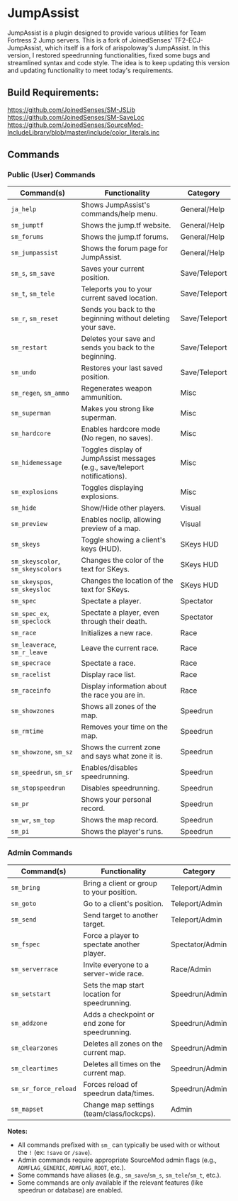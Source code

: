 # JumpAssist
JumpAssist is a plugin designed to provide various utilities for Team Fortress 2 Jump servers.
This is a fork of JoinedSenses' TF2-ECJ-JumpAssist, which itself is a fork of arispoloway's JumpAssist.
In this version, I restored speedrunning functionalities, fixed some bugs and streamlined syntax and code style. The idea is to keep updating this version and updating functionality to meet today's requirements.

## Build Requirements:
https://github.com/JoinedSenses/SM-JSLib  
https://github.com/JoinedSenses/SM-SaveLoc  
https://github.com/JoinedSenses/SourceMod-IncludeLibrary/blob/master/include/color_literals.inc

## Commands

### Public (User) Commands

| Command(s)                | Functionality                                                                                  | Category         |
|---------------------------|-----------------------------------------------------------------------------------------------|------------------|
| `ja_help`                 | Shows JumpAssist's commands/help menu.                                                        | General/Help     |
| `sm_jumptf`               | Shows the jump.tf website.                                                                    | General/Help     |
| `sm_forums`               | Shows the jump.tf forums.                                                                     | General/Help     |
| `sm_jumpassist`           | Shows the forum page for JumpAssist.                                                          | General/Help     |
| `sm_s`, `sm_save`         | Saves your current position.                                                                  | Save/Teleport    |
| `sm_t`, `sm_tele`         | Teleports you to your current saved location.                                                 | Save/Teleport    |
| `sm_r`, `sm_reset`        | Sends you back to the beginning without deleting your save.                                   | Save/Teleport    |
| `sm_restart`              | Deletes your save and sends you back to the beginning.                                        | Save/Teleport    |
| `sm_undo`                 | Restores your last saved position.                                                            | Save/Teleport    |
| `sm_regen`, `sm_ammo`     | Regenerates weapon ammunition.                                                                | Misc             |
| `sm_superman`             | Makes you strong like superman.                                                               | Misc             |
| `sm_hardcore`             | Enables hardcore mode (No regen, no saves).                                                   | Misc             |
| `sm_hidemessage`          | Toggles display of JumpAssist messages (e.g., save/teleport notifications).                   | Misc             |
| `sm_explosions`           | Toggles displaying explosions.                                                                | Misc             |
| `sm_hide`                 | Show/Hide other players.                                                                      | Visual           |
| `sm_preview`              | Enables noclip, allowing preview of a map.                                                    | Visual           |
| `sm_skeys`                | Toggle showing a client's keys (HUD).                                                         | SKeys HUD        |
| `sm_skeyscolor`, `sm_skeyscolors` | Changes the color of the text for SKeys.                                             | SKeys HUD        |
| `sm_skeyspos`, `sm_skeysloc`     | Changes the location of the text for SKeys.                                           | SKeys HUD        |
| `sm_spec`                 | Spectate a player.                                                                            | Spectator        |
| `sm_spec_ex`, `sm_speclock` | Spectate a player, even through their death.                                               | Spectator        |
| `sm_race`                 | Initializes a new race.                                                                       | Race             |
| `sm_leaverace`, `sm_r_leave` | Leave the current race.                                                                   | Race             |
| `sm_specrace`             | Spectate a race.                                                                              | Race             |
| `sm_racelist`             | Display race list.                                                                            | Race             |
| `sm_raceinfo`             | Display information about the race you are in.                                                | Race             |
| `sm_showzones`            | Shows all zones of the map.                                                                   | Speedrun         |
| `sm_rmtime`               | Removes your time on the map.                                                                 | Speedrun         |
| `sm_showzone`, `sm_sz`    | Shows the current zone and says what zone it is.                                              | Speedrun         |
| `sm_speedrun`, `sm_sr`    | Enables/disables speedrunning.                                                                | Speedrun         |
| `sm_stopspeedrun`         | Disables speedrunning.                                                                        | Speedrun         |
| `sm_pr`                   | Shows your personal record.                                                                   | Speedrun         |
| `sm_wr`, `sm_top`         | Shows the map record.                                                                         | Speedrun         |
| `sm_pi`                   | Shows the player's runs.                                                                      | Speedrun         |

### Admin Commands

| Command(s)                | Functionality                                                                                  | Category         |
|---------------------------|-----------------------------------------------------------------------------------------------|------------------|
| `sm_bring`                | Bring a client or group to your position.                                                     | Teleport/Admin   |
| `sm_goto`                 | Go to a client's position.                                                                    | Teleport/Admin   |
| `sm_send`                 | Send target to another target.                                                                | Teleport/Admin   |
| `sm_fspec`                | Force a player to spectate another player.                                                    | Spectator/Admin  |
| `sm_serverrace`           | Invite everyone to a server-wide race.                                                        | Race/Admin       |
| `sm_setstart`             | Sets the map start location for speedrunning.                                                 | Speedrun/Admin   |
| `sm_addzone`              | Adds a checkpoint or end zone for speedrunning.                                               | Speedrun/Admin   |
| `sm_clearzones`           | Deletes all zones on the current map.                                                         | Speedrun/Admin   |
| `sm_cleartimes`           | Deletes all times on the current map.                                                         | Speedrun/Admin   |
| `sm_sr_force_reload`      | Forces reload of speedrun data/times.                                                         | Speedrun/Admin   |
| `sm_mapset`               | Change map settings (team/class/lockcps).                                                     | Admin            |

**Notes:**
- All commands prefixed with `sm_` can typically be used with or without the `!` (ex: `!save` or `/save`).
- Admin commands require appropriate SourceMod admin flags (e.g., `ADMFLAG_GENERIC`, `ADMFLAG_ROOT`, etc.).
- Some commands have aliases (e.g., `sm_save`/`sm_s`, `sm_tele`/`sm_t`, etc.).
- Some commands are only available if the relevant features (like speedrun or database) are enabled.
